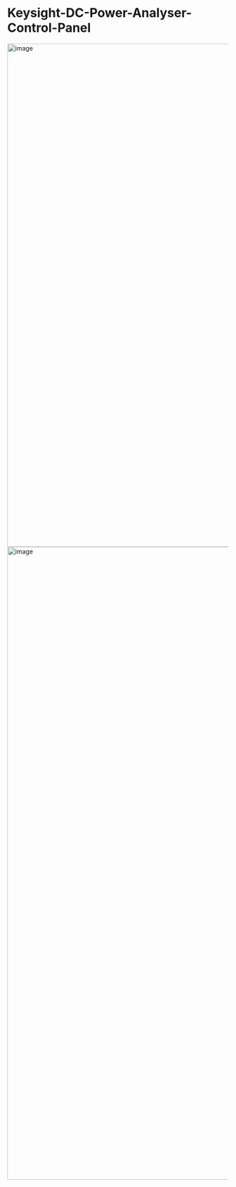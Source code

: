 # Keysight-DC-Power-Analyser-Control-Panel
<img width="1916" height="1145" alt="image" src="https://github.com/user-attachments/assets/1787569e-03bc-4365-af27-7bab53249841" />

<img width="1920" height="1440" alt="image" src="https://github.com/user-attachments/assets/30b1e8b1-f2e5-448c-b1bd-5b0749b420e9" />
